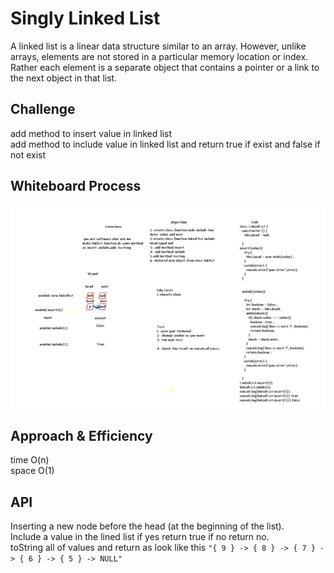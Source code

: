 # Singly Linked List
A linked list is a linear data structure similar to an array. However, unlike arrays, elements are not stored in a particular memory location or index. Rather each element is a separate object that contains a pointer or a link to the next object in that list.

## Challenge
add method  to insert value in linked list <br>
add method to include value in linked list and return true if exist and false if not exist 

## Whiteboard Process
![image](./linked-list-1.png)

## Approach & Efficiency
time O(n) <br>
space O(1)


## API


Inserting a new node before the head (at the beginning of the list).<br>
Include a value in the lined list if yes return true if no return no.<br>
toString all of values and return as look like this `"{ 9 } -> { 8 } -> { 7 } -> { 6 } -> { 5 } -> NULL"`
